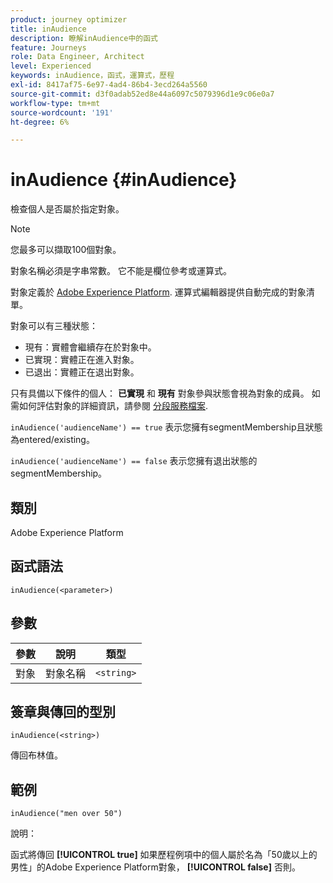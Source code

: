 ```yaml
---
product: journey optimizer
title: inAudience
description: 瞭解inAudience中的函式
feature: Journeys
role: Data Engineer, Architect
level: Experienced
keywords: inAudience，函式，運算式，歷程
exl-id: 8417af75-6e97-4ad4-86b4-3ecd264a5560
source-git-commit: d3f0adab52ed8e44a6097c5079396d1e9c06e0a7
workflow-type: tm+mt
source-wordcount: '191'
ht-degree: 6%

---
```


# inAudience {#inAudience}

檢查個人是否屬於指定對象。

>[!NOTE]
>
>您最多可以擷取100個對象。

對象名稱必須是字串常數。 它不能是欄位參考或運算式。

對象定義於 [Adobe Experience Platform](https://platform.adobe.com/audience/overview). 運算式編輯器提供自動完成的對象清單。

對象可以有三種狀態：

* 現有：實體會繼續存在於對象中。
* 已實現：實體正在進入對象。
* 已退出：實體正在退出對象。

只有具備以下條件的個人： **已實現** 和 **現有** 對象參與狀態會視為對象的成員。 如需如何評估對象的詳細資訊，請參閱 [分段服務檔案](https://experienceleague.adobe.com/docs/experience-platform/segmentation/tutorials/evaluate-a-segment.html#interpret-segment-results).

`inAudience('audienceName') == true` 表示您擁有segmentMembership且狀態為entered/existing。

`inAudience('audienceName') == false` 表示您擁有退出狀態的segmentMembership。

## 類別

Adobe Experience Platform

## 函式語法

`inAudience(<parameter>)`

## 參數

| 參數 | 說明 | 類型 |
|--- |--- |--- |
| 對象 | 對象名稱 | `<string>` |

## 簽章與傳回的型別

`inAudience(<string>)`

傳回布林值。

## 範例

`inAudience("men over 50")`

說明：

函式將傳回 **[!UICONTROL true]** 如果歷程例項中的個人屬於名為「50歲以上的男性」的Adobe Experience Platform對象， **[!UICONTROL false]** 否則。
